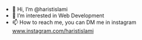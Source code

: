- 👋 Hi, I’m @haristislami
- 👀 I’m interested in Web Development
- 📫 How to reach me, you can DM me in instagram www.instagram.com/haristislami

